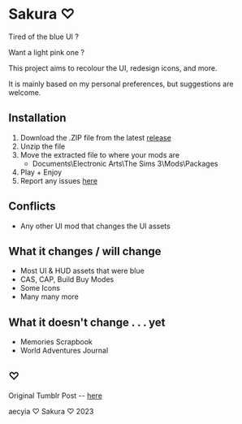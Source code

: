 # Sakura ♡

Tired of the blue UI ?

Want a light pink one ?

This project aims to recolour the UI, redesign icons, and more.

It is mainly based on my personal preferences, but suggestions are welcome.

## Installation

01. Download the .ZIP file from the latest [release](https://github.com/aecyia/Sakura/releases)
02. Unzip the file
03. Move the extracted file to where your mods are
	+ Documents\Electronic Arts\The Sims 3\Mods\Packages
04. Play + Enjoy
05. Report any issues [here](https://github.com/aecyia/Sakura/issues)

## Conflicts

+ Any other UI mod that changes the UI assets

## What it changes / will change

+ Most UI & HUD assets that were blue
+ CAS, CAP, Build Buy Modes
+ Some Icons
+ Many many more

## What it doesn't change . . . yet

+ Memories Scrapbook
+ World Adventures Journal

## ♡

Original Tumblr Post -- [here](https://www.tumblr.com/astraace/695785491609632768/sakura?source=share)

aecyia ♡ Sakura ♡ 2023
